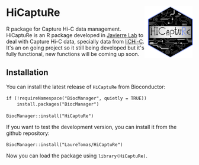 # HiCaptuRe <img src="man/figures/logo_dark.png" width="121px" height="140px" align="right" style="padding-left:10px;background-color:white;" />
R package for Capture Hi-C data management. HiCaptuRe is an R package developed in [Javierre Lab](https://www.javierrelab.com/) to deal with Capture Hi-C data, specially data from [liCHi-C](https://www.nature.com/articles/s41467-023-35911-8).
It's an on going project so it still being developed but it's fully functional, new functions will be coming up soon.

## Installation

You can install the latest release of `HiCaptuRe` from Bioconductor:

    if (!requireNamespace("BiocManager", quietly = TRUE))
        install.packages("BiocManager")
    
    BiocManager::install("HiCaptuRe")


If you want to test the development version, you can install it from the github repository:

    BiocManager::install("LaureTomas/HiCaptuRe")

Now you can load the package using `library(HiCaptuRe)`.
